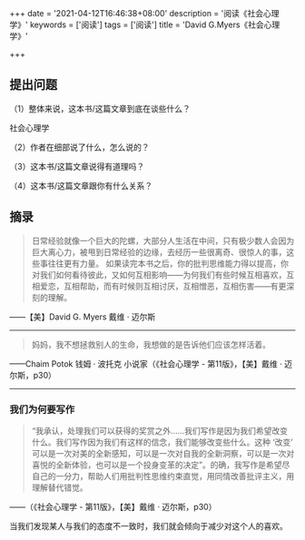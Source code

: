 +++
date = '2021-04-12T16:46:38+08:00'
description = '阅读《社会心理学》'
keywords = ['阅读']
tags = ['阅读']
title = 'David G.Myers《社会心理学》'

+++

## 提出问题

（1）整体来说，这本书/这篇文章到底在谈些什么？

社会心理学

（2）作者在细部说了什么，怎么说的？



（3）这本书/这篇文章说得有道理吗？



（4）这本书/这篇文章跟你有什么关系？



## 摘录

> 日常经验就像一个巨大的陀螺，大部分人生活在中间，只有极少数人会因为巨大离心力，被甩到日常经验的边缘，去经历一些很离奇、很惊人的事，这些事往往更有力量。
> 如果读完本书之后，你的批判思维能力得以提高，你对我们如何看待彼此，又如何互相影响——为何我们有些时候互相喜欢，互相爱恋，互相帮助，而有时候则互相讨厌，互相憎恶，互相伤害——有更深刻的理解。

——【美】David G. Myers 戴维 · 迈尔斯

---

> 妈妈，我不想拯救别人的生命，我想做的是告诉他们应该怎样活着。

——Chaim Potok 钱姆 · 波托克 小说家（《社会心理学 - 第11版》，【美】戴维 · 迈尔斯，p30）

---

### 我们为何要写作

> “我承认，处理我们可以获得的奖赏之外……我们写作是因为我们希望改变什么。我们写作因为我们有这样的信念，我们能够改变些什么。这种 ‘改变’ 可以是一次对美的全新感知，可以是一次对自我的全新洞察，可以是一次对喜悦的全新体验，也可以是一个投身变革的决定”。的确，我写作是希望尽自己的一分力，帮助人们用批判性思维约束直觉，用同情改善批评主义，用理解替代错觉。

——（《社会心理学 - 第11版》，【美】戴维 · 迈尔斯，p30）

当我们发现某人与我们的态度不一致时，我们就会倾向于减少对这个人的喜欢。
